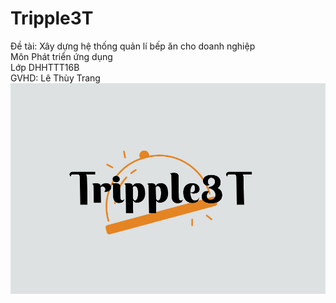 # Tripple3T
Đề tài: Xây dựng hệ thống quản lí bếp ăn cho doanh nghiệp <br>
Môn Phát triển ứng dụng <br>
Lớp DHHTTT16B <br>
GVHD: Lê Thùy Trang <br>
<img src="QuanLyBepAn/img/logo.jpg">
